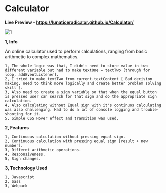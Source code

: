 # Calculator
**Live Preview - https://lunaticeradicator.github.io/Calculator/**

![1](https://github.com/LunaticEradicator/Calculator/assets/107615206/5bead9df-f561-49dc-a441-9b7bc7cc4604)

**1, Info**

An online calculator used to perform calculations, ranging from basic arithmetic to complex mathematics.

    1, The whole logic was that, I didn't need to store value in two different variable but had to make textOne = textTwo [through for loop, addEventListener].
    2, I tried to make textTwo from current.textContent [ Bad decision making, need to think more logically and create better problem solving skill ].
    3, Also need to create a sign variable so that when the equal button is pressed user can search for that sign and do the appropriate sign calculation.
    4, Also calculating without Equal sign with it's continuos calculating was also challenging. Had to do a lot of console logging and trouble-shooting for it.
    5, Simple CSS Hover effect and transition was used.


**2, Features**

    1, Continuous calculation without pressing equal sign.
    2, Continuous calculation with pressing equal sign [result + new number].
    3, Differnt arithmetic operations.
    4, Responsiveness.
    5, Sign changes.

**3, Technology Used**

    1, Javascript
    2, Sass
    3, Webpack



